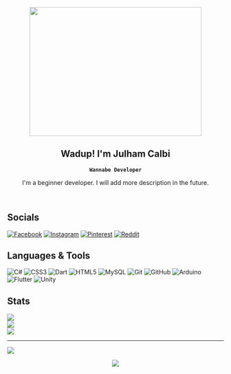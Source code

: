 <!-- ![MasterHead](https://user-images.githubusercontent.com/74038190/212284136-03988914-d899-44b4-b1d9-4eeccf656e44.gif) -->

 <div align="center">
  <img src="https://user-images.githubusercontent.com/74038190/216649441-c7a4d602-5d9b-4c5b-99d4-697bddf6f8e0.gif" width="400" height="300" />
</div> 

<div align="center">

## Wadup! I'm Julham Calbi
**`Wannabe Developer`** 

I'm a beginner developer. I will add more description in the future.

</div>
<br/>

## Socials
[![Facebook](https://img.shields.io/badge/Facebook-%231877F2.svg?logo=Facebook&logoColor=white)](https://facebook.com/justcallmejul) 
[![Instagram](https://img.shields.io/badge/Instagram-%23E4405F.svg?logo=Instagram&logoColor=white)](https://instagram.com/kaizeelsama) 
[![Pinterest](https://img.shields.io/badge/Pinterest-%23E60023.svg?logo=Pinterest&logoColor=white)](https://pinterest.com/julwassup) 
[![Reddit](https://img.shields.io/badge/Reddit-%23FF4500.svg?logo=Reddit&logoColor=white)](https://reddit.com/user/GodtierKaizeel) <br/>

## Languages & Tools

![C#](https://img.shields.io/badge/c%23-%23239120.svg?style=for-the-badge&logo=csharp&logoColor=white) 
![CSS3](https://img.shields.io/badge/css3-%231572B6.svg?style=for-the-badge&logo=css3&logoColor=white) 
![Dart](https://img.shields.io/badge/dart-%230175C2.svg?style=for-the-badge&logo=dart&logoColor=white) 
![HTML5](https://img.shields.io/badge/html5-%23E34F26.svg?style=for-the-badge&logo=html5&logoColor=white) 
![MySQL](https://img.shields.io/badge/mysql-4479A1.svg?style=for-the-badge&logo=mysql&logoColor=white) 
![Git](https://img.shields.io/badge/git-%23F05033.svg?style=for-the-badge&logo=git&logoColor=white) 
![GitHub](https://img.shields.io/badge/github-%23121011.svg?style=for-the-badge&logo=github&logoColor=white) 
![Arduino](https://img.shields.io/badge/-Arduino-00979D?style=for-the-badge&logo=Arduino&logoColor=white) 
![Flutter](https://img.shields.io/badge/Flutter-%2302569B.svg?style=for-the-badge&logo=Flutter&logoColor=white) ![Unity](https://img.shields.io/badge/unity-%23000000.svg?style=for-the-badge&logo=unity&logoColor=white) <br/>
## Stats
 ![](https://github-readme-stats.vercel.app/api?username=calbijul&theme=transparent&hide_border=false&include_all_commits=false&count_private=false)<br/>
![](https://github-readme-streak-stats.herokuapp.com/?user=calbijul&theme=transparent&hide_border=false)<br/>
![](https://github-readme-stats.vercel.app/api/top-langs/?username=calbijul&theme=transparent&hide_border=false&include_all_commits=false&count_private=false&layout=compact)

---
[![](https://visitcount.itsvg.in/api?id=calbijul&icon=0&color=0)](https://visitcount.itsvg.in)

 <div align="center">
  <img src="https://user-images.githubusercontent.com/74038190/212747107-5b654ba5-31c6-4366-b42b-51b822e9bc52.gif" />
</div> 






